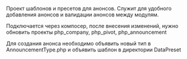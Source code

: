 Проект шаблонов и пресетов для анонсов.
Служит для удобного добавления анонсов и валидации анонсов между модулям.

Подключается через компосер, после внесения изменений, нужно обновить проекты php_company, php_pivot, php_announcement

Для создания анонса необходимо объявить новый тип в AnnouncementType.php и объявить шаблон в директории DataPreset